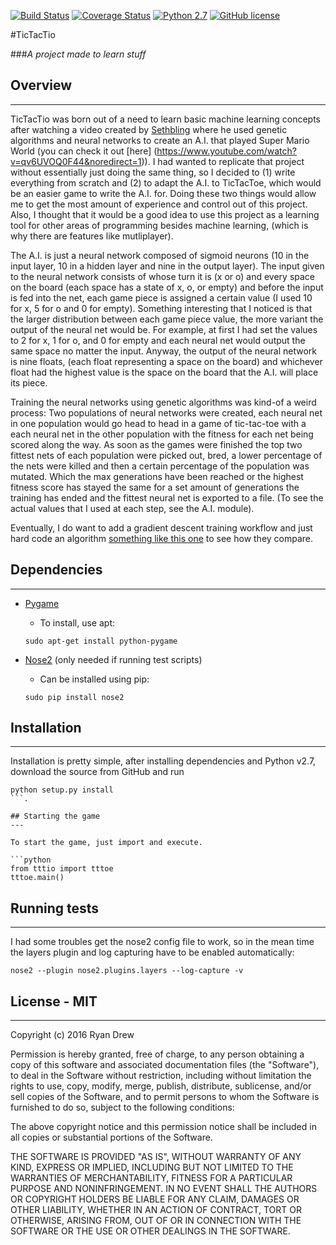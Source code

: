 [![Build Status](https://travis-ci.org/DevelopForLizardz/TicTacTio.svg?branch=master)](https://travis-ci.org/DevelopForLizardz/TicTacTio) 
[![Coverage Status](https://coveralls.io/repos/github/DevelopForLizardz/TicTacTio/badge.svg?branch=master)](https://coveralls.io/github/DevelopForLizardz/TicTacTio?brance=master)
[![Python 2.7](https://img.shields.io/badge/python-2.7-blue.svg)](https://www.python.org/download/releases/2.7/)
[![GitHub license](https://img.shields.io/github/license/mashape/apistatus.svg)](https://opensource.org/licenses/MIT)

#TicTacTio

###*A project made to learn stuff*

## Overview
---

TicTacTio was born out of a need to learn basic machine learning concepts after watching a video created by 
[Sethbling](https://www.youtube.com/channel/UC8aG3LDTDwNR1UQhSn9uVrw) where he used genetic algorithms and neural 
networks to create an A.I. that played Super Mario World (you can check it out [here]
(https://www.youtube.com/watch?v=qv6UVOQ0F44&noredirect=1)). I had wanted to replicate that project without essentially
just doing the same thing, so I decided to (1) write everything from scratch and (2) to adapt the A.I. to TicTacToe, 
which would be an easier game to write the A.I. for. Doing these two things would allow me to get the most amount of 
experience and control out of this project. Also, I thought that it would be a good idea to use this project
as a learning tool for other areas of programming besides machine learning, (which is why there are features like 
mutliplayer).

The A.I. is just a neural network composed of sigmoid neurons (10 in the input layer, 10 in a hidden layer and
nine in the output layer). The input given to the neural network consists of whose turn it is (x or o) and every space 
on the board (each space has a state of x, o, or empty) and before the input is fed into the net, each game piece 
is assigned a certain value (I used 10 for x, 5 for o and 0 for empty). Something interesting that I noticed is that the
larger distribution between each game piece value, the more variant the output of the neural net would be. For example,
at first I had set the values to 2 for x, 1 for o, and 0 for empty and each neural net would output the same space
no matter the input. Anyway, the output of the neural network is nine floats, (each float representing a space on the 
board) and whichever float had the highest value is the space on the board that the A.I. will place its piece.

Training the neural networks using genetic algorithms was kind-of a weird process: Two populations of neural networks
were created, each neural net in one population would go head to head in a game of tic-tac-toe with a each neural
net in the other population with the fitness for each net being scored along the way. As soon as the games were finished
the top two fittest nets of each population were picked out, bred, a lower percentage of the nets were killed and then
a certain percentage of the population was mutated. Which the max generations have been reached or the highest 
fitness score has stayed the same for a set amount of generations the training has ended and the fittest neural net
is exported to a file. (To see the actual values that I used at each step, see the A.I. module).

Eventually, I do want to add a gradient descent training workflow and just hard code an algorithm [something like this
one](http://neverstopbuilding.com/minimax) to see how they compare. 

## Dependencies
---

* [Pygame](www.pygame.org)
    * To install, use apt: 
    ```
    sudo apt-get install python-pygame
    ```
    
* [Nose2](https://nose2.readthedocs.org/en/latest/) (only needed if running test scripts)
    * Can be installed using pip:
    ```
    sudo pip install nose2
    ```

## Installation
---

Installation is pretty simple, after installing dependencies and Python v2.7, download the source from GitHub and run
```
python setup.py install
```. 

## Starting the game
---

To start the game, just import and execute.

```python
from tttio import tttoe
tttoe.main()
```

## Running tests
---

I had some troubles get the nose2 config file to work, so in the mean time the layers plugin and log capturing have to
be enabled automatically:

```
nose2 --plugin nose2.plugins.layers --log-capture -v
```

## License - MIT
--- 

Copyright (c) 2016 Ryan Drew

Permission is hereby granted, free of charge, to any person obtaining a copy of this software and associated documentation files (the "Software"), to deal in the Software without restriction, including without limitation the rights to use, copy, modify, merge, publish, distribute, sublicense, and/or sell copies of the Software, and to permit persons to whom the Software is furnished to do so, subject to the following conditions:

The above copyright notice and this permission notice shall be included in all copies or substantial portions of the Software.

THE SOFTWARE IS PROVIDED "AS IS", WITHOUT WARRANTY OF ANY KIND, EXPRESS OR IMPLIED, INCLUDING BUT NOT LIMITED TO THE WARRANTIES OF MERCHANTABILITY, FITNESS FOR A PARTICULAR PURPOSE AND NONINFRINGEMENT. IN NO EVENT SHALL THE AUTHORS OR COPYRIGHT HOLDERS BE LIABLE FOR ANY CLAIM, DAMAGES OR OTHER LIABILITY, WHETHER IN AN ACTION OF CONTRACT, TORT OR OTHERWISE, ARISING FROM, OUT OF OR IN CONNECTION WITH THE SOFTWARE OR THE USE OR OTHER DEALINGS IN THE SOFTWARE.